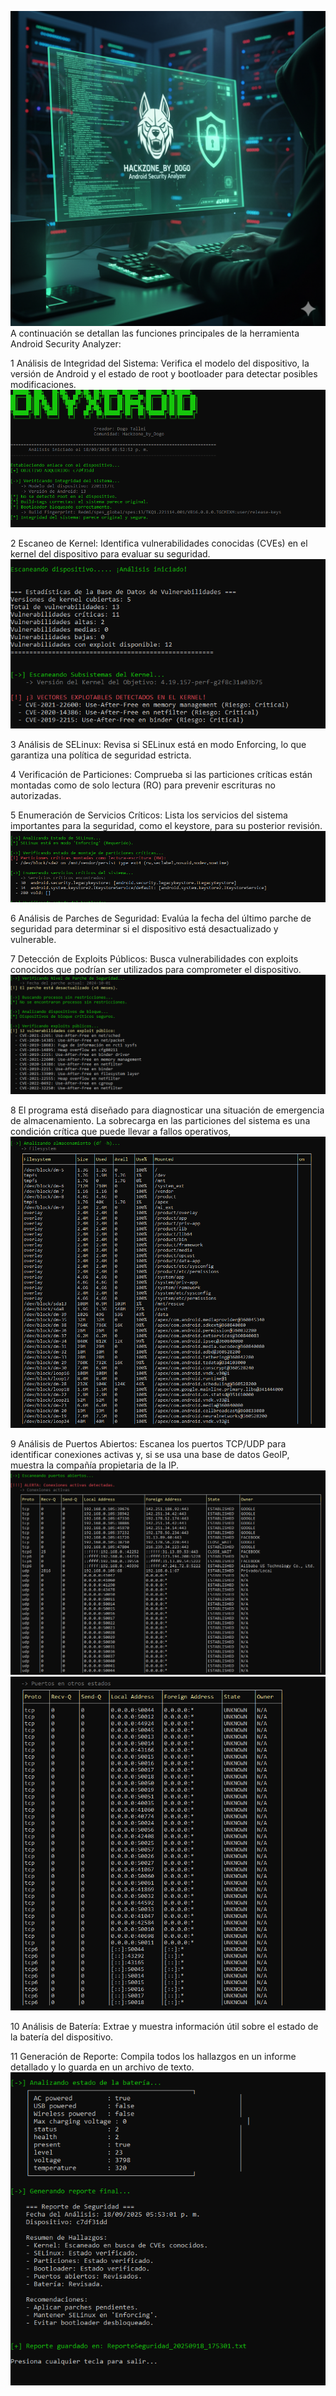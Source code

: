 ![image_alt](https://github.com/DogoTalei/AndroidSecurityAnalyzer-/blob/c9a34d45a975054fb8a6c798692abf10ac60a628/dogo.png)
A continuación se detallan las funciones principales de la herramienta Android Security Analyzer:

1 Análisis de Integridad del Sistema: Verifica el modelo del dispositivo, la versión de Android y el estado de root y bootloader para detectar posibles modificaciones.
![image_alt](https://github.com/DogoTalei/AndroidSecurityAnalyzer-/blob/e931a377efa19f52abda8dd23ad28bf3e1507289/Screenshot_91.png)

2 Escaneo de Kernel: Identifica vulnerabilidades conocidas (CVEs) en el kernel del dispositivo para evaluar su seguridad.
![image_alt](https://github.com/DogoTalei/AndroidSecurityAnalyzer-/blob/e931a377efa19f52abda8dd23ad28bf3e1507289/Screenshot_92.png)

3 Análisis de SELinux: Revisa si SELinux está en modo Enforcing, lo que garantiza una política de seguridad estricta.

4 Verificación de Particiones: Comprueba si las particiones críticas están montadas como de solo lectura (RO) para prevenir escrituras no autorizadas.

5 Enumeración de Servicios Críticos: Lista los servicios del sistema importantes para la seguridad, como el keystore, para su posterior revisión.
![image_alt](https://github.com/DogoTalei/AndroidSecurityAnalyzer-/blob/4d2e002d2a2f89235cf95cd252ace5062ac41bbb/Screenshot_93.png)

6 Análisis de Parches de Seguridad: Evalúa la fecha del último parche de seguridad para determinar si el dispositivo está desactualizado y vulnerable.

7 Detección de Exploits Públicos: Busca vulnerabilidades con exploits conocidos que podrían ser utilizados para comprometer el dispositivo.
![image_alt](https://github.com/DogoTalei/AndroidSecurityAnalyzer-/blob/4d2e002d2a2f89235cf95cd252ace5062ac41bbb/Screenshot_94.png)

8 El programa está diseñado para diagnosticar una situación de emergencia de almacenamiento. La sobrecarga en las particiones del sistema es una condición crítica que puede llevar a fallos 
operativos,
![image_alt](https://github.com/DogoTalei/AndroidSecurityAnalyzer-/blob/4d2e002d2a2f89235cf95cd252ace5062ac41bbb/Screenshot_95.png)

9 Análisis de Puertos Abiertos: Escanea los puertos TCP/UDP para identificar conexiones activas y, si se usa una base de datos GeoIP, muestra la compañía propietaria de la IP.
![image_alt](https://github.com/DogoTalei/AndroidSecurityAnalyzer-/blob/4d2e002d2a2f89235cf95cd252ace5062ac41bbb/Screenshot_96.png)
![image_alt](https://github.com/DogoTalei/AndroidSecurityAnalyzer-/blob/4d2e002d2a2f89235cf95cd252ace5062ac41bbb/Screenshot_97.png)

10 Análisis de Batería: Extrae y muestra información útil sobre el estado de la batería del dispositivo.

11 Generación de Reporte: Compila todos los hallazgos en un informe detallado y lo guarda en un archivo de texto.
![image_alt](https://github.com/DogoTalei/AndroidSecurityAnalyzer-/blob/4d2e002d2a2f89235cf95cd252ace5062ac41bbb/Screenshot_98.png)

